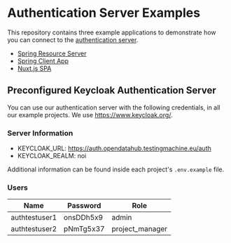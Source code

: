Authentication Server Examples
==============================

This repository contains three example applications to demonstrate how you can connect to the [authentication server](https://github.com/noi-techpark/authentication-server).

- [Spring Resource Server](spring-resource-server/readme.md)
- [Spring Client App](spring-client-app/readme.md)
- [Nuxt.js SPA](nuxt-spa/readme.md)



Preconfigured Keycloak Authentication Server
--------------------------------------------

You can use our authentication server with the following credentials, in all our
example projects. We use https://www.keycloak.org/.

### Server Information
- KEYCLOAK_URL: https://auth.opendatahub.testingmachine.eu/auth
- KEYCLOAK_REALM: noi

Additional information can be found inside each project's `.env.example` file.

### Users
| Name           | Password   | Role
| -------------- | ---------- | ---------------
| authtestuser1  | onsDDh5x9  | admin
| authtestuser2  | pNmTg5x37  | project_manager